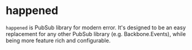 # happened

`happened` is PubSub library for modern error. It's designed to be an easy replacement for any other PubSub library (e.g. Backbone.Events), while being more feature rich and configurable.
